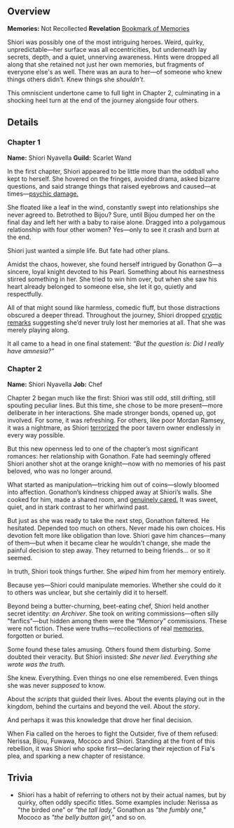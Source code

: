 <!-- title: Shiori Nyavella -->
<!-- quote: I don't know what to say. I think if I say too much, it'll change everything. -->
<!-- chapters: -1 -->
<!-- images: (Shiori's Chapter 1 Profile), (Shiori investigating a dungeon along with others), (Shiori's Chapter 2 Profile), (Shiori in the "Monster" MV), (Shiori turning against Fia in Chapter 2's Ending) -->
<!-- model: false -->

## Overview

**Memories:** Not Recollected
**Revelation** [Bookmark of Memories](#entry:bookmark-of-memories-entry)

Shiori was possibly one of the most intriguing heroes. Weird, quirky, unpredictable—her surface was all eccentricities, but underneath lay secrets, depth, and a quiet, unnerving awareness. Hints were dropped all along that she retained not just her own memories, but fragments of everyone else's as well. There was an aura to her—of someone who knew things others didn’t. Knew things she _shouldn’t_.

This omniscient undertone came to full light in Chapter 2, culminating in a shocking heel turn at the end of the journey alongside four others.

## Details

### Chapter 1

**Name:** Shiori Nyavella
**Guild:** Scarlet Wand

In the first chapter, Shiori appeared to be little more than the oddball who kept to herself. She hovered on the fringes, avoided drama, asked bizarre questions, and said strange things that raised eyebrows and caused—at times—[psychic damage.](https://www.youtube.com/live/LTIq_0ykLVA?feature=shared&t=8760)

She floated like a leaf in the wind, constantly swept into relationships she never agreed to. Betrothed to Bijou? Sure, until Bijou dumped her on the final day and left her with a baby to raise alone. Dragged into a polygamous relationship with four other women? Yes—only to see it crash and burn at the end.

Shiori just wanted a simple life. But fate had other plans.

Amidst the chaos, however, she found herself intrigued by Gonathon G—a sincere, loyal knight devoted to his Pearl. Something about his earnestness stirred something in her. She tried to win him over, but when she saw his heart already belonged to someone else, she let it go, quietly and respectfully.

All of that might sound like harmless, comedic fluff, but those distractions obscured a deeper thread. Throughout the journey, Shiori dropped [cryptic remarks](https://www.youtube.com/live/dTf0g5tqzBU?si=Tv8iBK5Q96G63XiA&t=6689) suggesting she’d never truly lost her memories at all. That she was merely playing along.

It all came to a head in one final statement:
_“But the question is: Did I really have amnesia?”_

### Chapter 2

**Name:** Shiori Nyavella
**Job:** Chef

Chapter 2 began much like the first: Shiori was still odd, still drifting, still spouting peculiar lines. But this time, she chose to be more present—more deliberate in her interactions. She made stronger bonds, opened up, got involved. For some, it was refreshing. For others, like poor Mordan Ramsey, it was a nightmare, as Shiori [terrorized](https://www.youtube.com/live/zCWoxMbOZPk?si=Y_mj_z_Qpgx2OJKj&t=11795) the poor tavern owner endlessly in every way possible.

But this new openness led to one of the chapter’s most significant romances: her relationship with Gonathon. Fate had seemingly offered Shiori another shot at the orange knight—now with no memories of his past beloved, who was no longer around.

What started as manipulation—tricking him out of coins—slowly bloomed into affection. Gonathon’s kindness chipped away at Shiori’s walls. She cooked for him, made a shared room, and [genuinely cared.](https://www.youtube.com/live/gVAtGMLBJos?si=GgmAIeHBDZrl4Pmq&t=7857) It was sweet, quiet, and in stark contrast to her whirlwind past.

But just as she was ready to take the next step, Gonathon faltered. He hesitated. Depended too much on others. Never made his own choices. His devotion felt more like obligation than love. Shiori gave him chances—many of them—but when it became clear he wouldn't change, she made the painful decision to step away. They returned to being friends… or so it seemed.

In truth, Shiori took things further. She _wiped_ him from her memory entirely.

Because yes—Shiori could manipulate memories. Whether she could do it to others was unclear, but she certainly did it to herself.

Beyond being a butter-churning, beet-eating chef, Shiori held another secret identity: _an Archiver_. She took on writing commissions—often silly "fanfics"—but hidden among them were the “Memory” commissions. These were not fiction. These were truths—recollections of real [memories,](https://www.youtube.com/live/tJ_YXGE3o2w?si=7ajFqe3fWIHtWYs2&t=11107) forgotten or buried.

Some found these tales amusing. Others found them disturbing. Some doubted their veracity. But Shiori insisted: _She never lied. Everything she wrote was the truth._

She knew.
Everything.
Even things no one else remembered.
Even things she was never _supposed_ to know.

About the _scripts_ that guided their lives.
About the events playing out in the kingdom, behind the curtains and beyond the veil.
About the _story_.

And perhaps it was this knowledge that drove her final decision.

When Fia called on the heroes to fight the Outsider, five of them refused: Nerissa, Bijou, Fuwawa, Mococo and Shiori. Standing at the front of this rebellion, it was Shiori who spoke first—declaring their rejection of Fia's plea, and sparking a new chapter of resistance.

## Trivia

- Shiori has a habit of referring to others not by their actual names, but by quirky, often oddly specific titles. Some examples include: Nerissa as "the birded one" or _"the tall lady,"_ Gonathon as _"the fumbly one,"_ Mococo as _"the belly button girl,"_ and so on.
